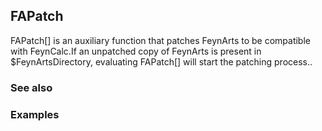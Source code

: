 ##  FAPatch 

FAPatch[] is an auxiliary function that patches FeynArts to be compatible with FeynCalc.If an unpatched copy of FeynArts is present in $FeynArtsDirectory, evaluating FAPatch[] will start the patching process..

###  See also 

###  Examples 